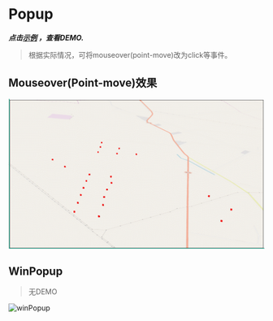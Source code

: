 # Popup

***点击[示例](https://guzhongren.github.io/AGS-JS-API-Popup/example/index.html) ，查看DEMO.***
> 根据实际情况，可将mouseover(point-move)改为click等事件。

## Mouseover(Point-move)效果

![Mouseover(Point-move)效果](./img/mouseOver.gif)

## WinPopup

> 无DEMO

![winPopup](./img/customPopup.gif)